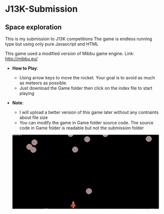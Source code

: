 # J13K-Submission
##  Space exploration

This is my submission to J13K competitions
The game is endless running type but using  only pure Javascript and HTML

  This game used a modified version of Mibbu game engine. Link: http://mibbu.eu/

- **How to Play**:
  - Using arrow keys to move the rocket. Your goal is to avoid as much as meteors as possible.
  - Just download the Game folder then click on the index file to start playing
- **Note**:
  - I will upload a better version of this game later without any contraints about file size
  - You can modify the game in Game folder source code. The source code in Game folder is readable but not the submission folder
  
  ![Game play](https://github.com/MinhPhu0304/J13K-Submission/blob/master/Game%20play.PNG)
